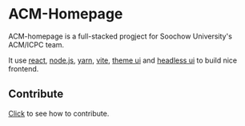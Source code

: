 ACM-Homepage
===============================================================================

ACM-homepage is a full-stacked progject for Soochow University's ACM/ICPC team.

It use [react][react], [node.js][nodejs], [yarn][yarn], [vite][vite],
[theme ui][theme-ui] and [headless ui][headlessui] to build nice
frontend.

Contribute
-------------------------------------------------------------------------------
[Click](./doc/contribute.md) to see how to contribute.

[react]: https://reactjs.org/
[nodejs]: https://nodejs.org/
[yarn]: https://yarnpkg.com/
[snowpack]: https://www.snowpack.dev/
[vite]: https://vitejs.dev/
[tailwindcss]: https://tailwindcss.com/
[theme-ui]: https://theme-ui.com/
[headlessui]: https://headlessui.dev/
